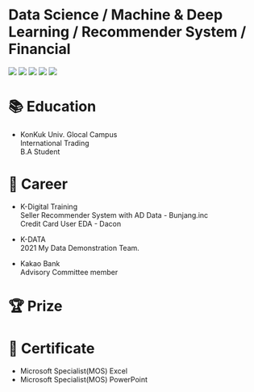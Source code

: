 # Data Science / Machine & Deep Learning / Recommender System / Financial
         
<img src="https://img.shields.io/badge/Python-black?style=flat&logo=Sass&logoColor=3776AB"/>
<img src="https://img.shields.io/badge/Python-green?style=flat&logo=Sass&logoColor=3776AB"/>
<img src="https://img.shields.io/badge/Python-green?style=flat&logo=Sass&logoColor=3776AB"/>
<img src="https://img.shields.io/badge/Python-green?style=flat&logo=Sass&logoColor=3776AB"/>
<img src="https://img.shields.io/badge/Python-green?style=flat&logo=Sass&logoColor=3776AB"/>


# 📚 Education
- KonKuk Univ. Glocal Campus  
International Trading  
B.A Student

# 💼 Career
- K-Digital Training  
Seller Recommender System with AD Data - Bunjang.inc  
Credit Card User EDA - Dacon
  
- K-DATA  
2021 My Data Demonstration Team. 
  
- Kakao Bank    
Advisory Committee member




# 🏆 Prize



# 📃 Certificate
- Microsoft Specialist(MOS) Excel
- Microsoft Specialist(MOS) PowerPoint



<!--
**seonwoo-github/seonwoo-github** is a ✨ _special_ ✨ repository because its `README.md` (this file) appears on your GitHub profile.

Here are some ideas to get you started:

- 🔭 I’m currently working on ...
- 🌱 I’m currently learning ...
- 👯 I’m looking to collaborate on ...
- 🤔 I’m looking for help with ...
- 💬 Ask me about ...
- 📫 How to reach me: ...
- 😄 Pronouns: ...
- ⚡ Fun fact: ...
-->

